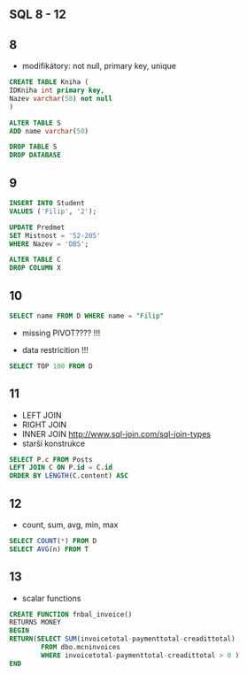 ## SQL 8 - 12


## 8 

* modifikátory: not null, primary key, unique
```sql
CREATE TABLE Kniha (
IDKniha int primary key,
Nazev varchar(50) not null
)
```

```sql
ALTER TABLE S
ADD name varchar(50)

DROP TABLE S
DROP DATABASE
```

## 9

```sql
INSERT INTO Student
VALUES ('Filip', '2');
```

```sql
UPDATE Predmet 
SET Mistnost = '52-205'
WHERE Nazev = 'DBS';
```

```sql
ALTER TABLE C 
DROP COLUMN X
```


## 10

```sql
SELECT name FROM D WHERE name = "Filip"
```
* missing PIVOT????  !!!

* data restricition !!!
```sql
SELECT TOP 100 FROM D
```




## 11
* LEFT JOIN
* RIGHT JOIN
* INNER JOIN
http://www.sql-join.com/sql-join-types
* starší konstrukce

```sql
SELECT P.c FROM Posts 
LEFT JOIN C ON P.id = C.id 
ORDER BY LENGTH(C.content) ASC
```

## 12
* count, sum, avg, min, max
```sql
SELECT COUNT(*) FROM D 
SELECT AVG(n) FROM T 
```


## 13
* scalar functions
```sql
CREATE FUNCTION fnbal_invoice()  
RETURNS MONEY  
BEGIN  
RETURN(SELECT SUM(invoicetotal-paymenttotal-creadittotal)  
        FROM dbo.mcninvoices  
        WHERE invoicetotal-paymenttotal-creadittotal > 0 )  
END
```

